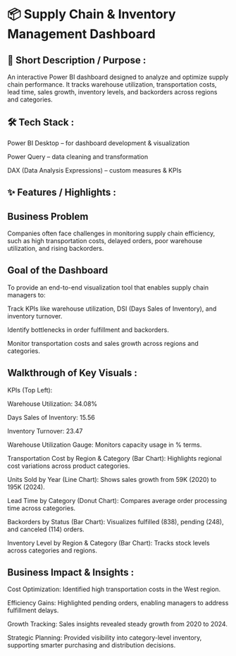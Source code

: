 # 📦 Supply Chain & Inventory Management Dashboard
## 📌 Short Description / Purpose :

An interactive Power BI dashboard designed to analyze and optimize supply chain performance.
It tracks warehouse utilization, transportation costs, lead time, sales growth, inventory levels, and backorders across regions and categories.

## 🛠 Tech Stack :

Power BI Desktop – for dashboard development & visualization

Power Query – data cleaning and transformation

DAX (Data Analysis Expressions) – custom measures & KPIs



## ✨ Features / Highlights :
## Business Problem

Companies often face challenges in monitoring supply chain efficiency, such as high transportation costs, delayed orders, poor warehouse utilization, and rising backorders.

## Goal of the Dashboard

To provide an end-to-end visualization tool that enables supply chain managers to:

Track KPIs like warehouse utilization, DSI (Days Sales of Inventory), and inventory turnover.

Identify bottlenecks in order fulfillment and backorders.

Monitor transportation costs and sales growth across regions and categories.

## Walkthrough of Key Visuals :

KPIs (Top Left):

Warehouse Utilization: 34.08%

Days Sales of Inventory: 15.56

Inventory Turnover: 23.47

Warehouse Utilization Gauge: Monitors capacity usage in % terms.

Transportation Cost by Region & Category (Bar Chart): Highlights regional cost variations across product categories.

Units Sold by Year (Line Chart): Shows sales growth from 59K (2020) to 195K (2024).

Lead Time by Category (Donut Chart): Compares average order processing time across categories.

Backorders by Status (Bar Chart): Visualizes fulfilled (838), pending (248), and canceled (114) orders.

Inventory Level by Region & Category (Bar Chart): Tracks stock levels across categories and regions.

## Business Impact & Insights :

Cost Optimization: Identified high transportation costs in the West region.

Efficiency Gains: Highlighted pending orders, enabling managers to address fulfillment delays.

Growth Tracking: Sales insights revealed steady growth from 2020 to 2024.

Strategic Planning: Provided visibility into category-level inventory, supporting smarter purchasing and distribution decisions.
